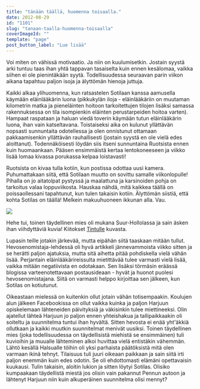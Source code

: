 ```yaml
---
title: "tänään täällä, huomenna toisaalla."
date: 2012-08-29
id: "1101"
slug: "tanaan-taalla-huomenna-toisaalla"
coverImageId: ""
template: "page"
post_button_label: "Lue lisää"
---
```


Voi miten on vähissä motivaatio. Ja niin on kuulumisetkin. Jostain syystä arki tuntuu taas ihan yhtä tappavan tasaiselta kuin ennen kesälomaa, vaikka siihen ei ole pienintäkään syytä. Todellisuudessa seuraavan parin viikon aikana tapahtuu paljon isoja ja älyttömän hienoja juttuja.

Kaikki alkaa ylihuomenna, kun ratsastelen Sotilaan kanssa aamusella käymään eläinlääkärin luona (pikkukylän iloja - eläinlääkäriin on muutaman kilometrin matka ja pieneläinten hoitoon tarkoitettujen tilojen lisäksi samassa rakennuksessa on tila isompienkin eläinten perustarpeiden hoitoa varten). Hampaat raspataan ja haluan viedä toverin käymään tutun eläinlääkärin luona, ihan vain katseltavana. Toistaiseksi aika on kulunut yllättävän nopsasti sunnuntaita odotellessa ja olen onnistunut ottamaan pakkaamisenkin yllättävän rauhallisesti (jostain syystä en ole vielä edes aloittanut). Todennäköisesti löydän siis itseni sunnuntaina Ruotsista ennen kuin huomaankaan. Pääsen ensimmäistä kertaa lentokoneeseen ja viikko lisää lomaa kivassa porukassa kelpaa loistavasti!

Ruotsista on kivaa tulla kotiin, kun postissa odottaa uusi kamera. Puhumattakaan siitä, että Sotilaan muutto on sovittu samalle viikonlopulle! Pihalla on jo aitatolpat pystyssä ja maalattuna ja karsinoiden pohja on tarkoitus valaa loppuviikosta. Hauskaa nähdä, mitä kaikkea täällä on poissaollessani tapahtunut, kun tulen takaisin kotiin. Älyttömän siistiä, että kohta Sotilas on täällä! Melkein makuuhuoneen ikkunan alla. Vau.

[![](/images/kuva+1880.jpg)](http://4.bp.blogspot.com/--4tyIVYxpd8/UD5VxDmF98I/AAAAAAAABEk/BLVmDg5gzMs/s1600/kuva+1880.jpg)

Hehe tui, toinen täydellinen mies oli mukana Suur-Hollolassa ja sain äsken ihan viihdyttäviä kuvia! Kiitokset [Tintulle](http://puskaponi.blogspot.fi/) kuvasta.

Lupasin teille jotakin järkevää, mutta eipähän siitä taaskaan mitään tullut. Hevosenomistaja-lehdessä oli hyvä artikkeli jännevammoista viikko sitten ja se herätti paljon ajatuksia, mutta sitä aihetta pitää pohdiskella vielä vähän lisää. Perjantain eläinlääkärireissulta mietittävää tulee varmasti vielä lisää, vaikka mitään negatiivista en odotakaan. Sen lisäksi törmäsin eräässä blogissa varteenotettavaan postausideaan - hyvät ja huonot puolesi hevosenomistajana. Siitä on varmasti helppo kirjoittaa sen jälkeen, kun Sotilas on kotiutunut.

Oikeastaan mielessä on kuitenkin ollut jotain vähän totisempaakin. Koulujen alun jälkeen Facebookissa on ollut vaikka kuinka ja paljon Harjuun opiskelemaan lähteneiden päivityksiä ja väkisinkin tulee miettineeksi. Olin ajatellut lähteä Harjuun jo paljon ennen yhteishakua ja tallipaikkaakin oli soiteltu ja suunnitelma tuntui ihan hyvältä. Sitten hevosta ei enää yht'äkkiä ollutkaan ja kaikki muutkin suunnitelmat menivät uusiksi. Toinen täydellinen mies (joka todellisuudessa on täydellisistä miehistä se ensimmäinen) tuli kuvioihin ja muualle lähteminen alkoi huvittaa vielä entistäkin vähemmän. Lähtö kesällä Halsualle töihin oli yksi parhaista päätöksistä mitä olen varmaan ikinä tehnyt. Tilaisuus tuli juuri oikeaan paikkaan ja sain siitä irti paljon enemmän kuin edes odotin. Se oli ehdottomasti elämäni opettavaisin kuukausi. Tulin takaisin, aloitin lukion ja sitten löytyi Sotilas. Olisiko kumpaakaan täydellistä miestä jos olisin vain pakannut Pennun autoon ja lähtenyt Harjuun niin kuin alkuperäinen suunnitelma olisi mennyt?
